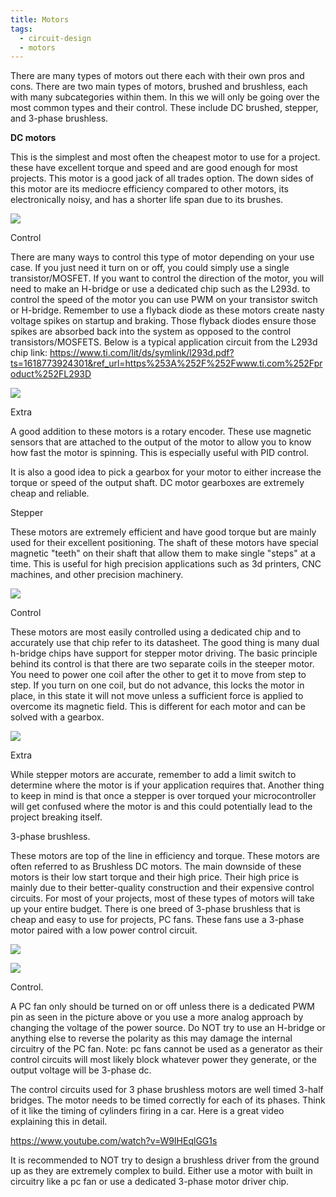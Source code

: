 ```yaml
---
title: Motors
tags: 
  - circuit-design
  - motors
---
```


There are many types of motors out there each with their own pros and cons. There are two main types of motors, brushed and brushless, each with many subcategories within them. In this we will only be going over the most common types and their control. These include DC brushed, stepper, and 3-phase brushless.

**DC motors**

This is the simplest and most often the cheapest motor to use for a project. these have excellent torque and speed and are good enough for most projects. This motor is a good jack of all trades option. The down sides of this motor are its mediocre efficiency compared to other motors, its electronically noisy, and has a shorter life span due to its brushes.

![][1]

Control

There are many ways to control this type of motor depending on your use case. If you just need it turn on or off, you could simply use a single transistor/MOSFET. If you want to control the direction of the motor, you will need to make an H-bridge or use a dedicated chip such as the L293d. to control the speed of the motor you can use PWM on your transistor switch or H-bridge. Remember to use a flyback diode as these motors create nasty voltage spikes on startup and braking. Those flyback diodes ensure those spikes are absorbed back into the system as opposed to the control transistors/MOSFETS. Below is a typical application circuit from the L293d chip link: <https://www.ti.com/lit/ds/symlink/l293d.pdf?ts=1618773924301&ref_url=https%253A%252F%252Fwww.ti.com%252Fproduct%252FL293D>

![][2]

Extra

A good addition to these motors is a rotary encoder. These use magnetic sensors that are attached to the output of the motor to allow you to know how fast the motor is spinning. This is especially useful with PID control.

It is also a good idea to pick a gearbox for your motor to either increase the torque or speed of the output shaft. DC motor gearboxes are extremely cheap and reliable.

Stepper

These motors are extremely efficient and have good torque but are mainly used for their excellent positioning. The shaft of these motors have special magnetic "teeth" on their shaft that allow them to make single "steps" at a time. This is useful for high precision applications such as 3d printers, CNC machines, and other precision machinery.

![][3]

Control

These motors are most easily controlled using a dedicated chip and to accurately use that chip refer to its datasheet. The good thing is many dual h-bridge chips have support for stepper motor driving. The basic principle behind its control is that there are two separate coils in the steeper motor. You need to power one coil after the other to get it to move from step to step. If you turn on one coil, but do not advance, this locks the motor in place, in this state it will not move unless a sufficient force is applied to overcome its magnetic field. This is different for each motor and can be solved with a gearbox.

![][4]

Extra

While stepper motors are accurate, remember to add a limit switch to determine where the motor is if your application requires that. Another thing to keep in mind is that once a stepper is over torqued your microcontroller will get confused where the motor is and this could potentially lead to the project breaking itself.

3-phase brushless.

These motors are top of the line in efficiency and torque. These motors are often referred to as Brushless DC motors. The main downside of these motors is their low start torque and their high price. Their high price is mainly due to their better-quality construction and their expensive control circuits. For most of your projects, most of these types of motors will take up your entire budget. There is one breed of 3-phase brushless that is cheap and easy to use for projects, PC fans. These fans use a 3-phase motor paired with a low power control circuit.

![][5]

![][6]

Control.

A PC fan only should be turned on or off unless there is a dedicated PWM pin as seen in the picture above or you use a more analog approach by changing the voltage of the power source. Do NOT try to use an H-bridge or anything else to reverse the polarity as this may damage the internal circuitry of the PC fan. Note: pc fans cannot be used as a generator as their control circuits will most likely block whatever power they generate, or the output voltage will be 3-phase dc.

The control circuits used for 3 phase brushless motors are well timed 3-half bridges. The motor needs to be timed correctly for each of its phases. Think of it like the timing of cylinders firing in a car. Here is a great video explaining this in detail.

<https://www.youtube.com/watch?v=W9IHEqlGG1s>

It is recommended to NOT try to design a brushless driver from the ground up as they are extremely complex to build. Either use a motor with built in circuitry like a pc fan or use a dedicated 3-phase motor driver chip.

  [1]: image1.png 
  [2]: image2.png 
  [3]: image3.png 
  [4]: image4.png 
  [5]: image5.png 
  [6]: image6.png 
